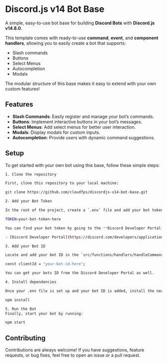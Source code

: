 # Discord.js v14 Bot Base

A simple, easy-to-use bot base for building **Discord Bots** with **Discord.js v14.8.0**.

This template comes with ready-to-use **command**, **event**, and **component handlers**, allowing you to easily create a bot that supports:

- Slash commands
- Buttons
- Select Menus
- Autocompletion
- Modals

The modular structure of this base makes it easy to extend with your own custom features!

## Features

- **Slash Commands**: Easily register and manage your bot’s commands.
- **Buttons**: Implement interactive buttons in your bot’s messages.
- **Select Menus**: Add select menus for better user interaction.
- **Modals**: Display modals for custom inputs.
- **Autocompletion**: Provide users with dynamic command suggestions.

## Setup

To get started with your own bot using this base, follow these simple steps:

```bash
1. Clone the repository

First, clone this repository to your local machine:

git clone https://github.com/cloudfps/discordjs-v14-bot-base.git

2. Add your Bot Token

In the root of the project, create a `.env` file and add your bot token like this:

TOKEN=your-bot-token-here

You can find your bot token by going to the **Discord Developer Portal**.

- [Discord Developer Portal](https://discord.com/developers/applications)

3. Add your Bot ID

Locate and add your bot ID in the `src/functions/handlers/handleCommands.js` file. This ID is essential for registering slash commands properly.

const clientId = "your-bot-id-here";

You can get your bots ID from the Discord Developer Portal as well.

4. Install dependencies

Once your .env file is set up and your bot ID is added, install the necessary dependencies:

npm install

5. Run the Bot
Finally, start your bot by running:

npm start
```

## Contributing
Contributions are always welcome! If you have suggestions, feature requests, or bug fixes, feel free to open an issue or a pull request.
